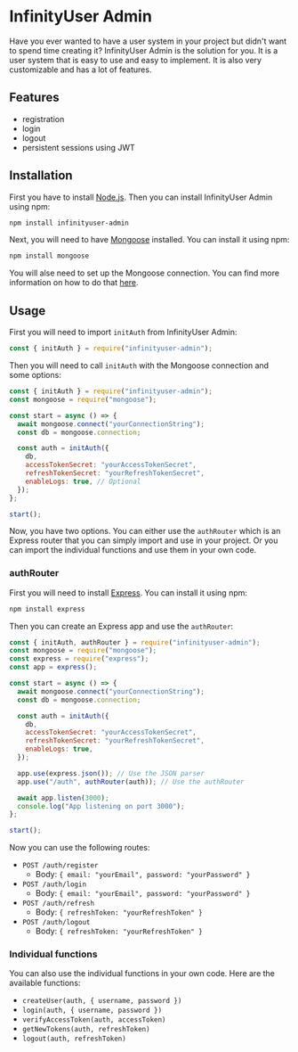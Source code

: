 # InfinityUser Admin

Have you ever wanted to have a user system in your project but didn't want to spend time creating it? InfinityUser Admin is the solution for you. It is a user system that is easy to use and easy to implement. It is also very customizable and has a lot of features.

## Features

- registration
- login
- logout
- persistent sessions using JWT

## Installation

First you have to install [Node.js](https://nodejs.org/en/). Then you can install InfinityUser Admin using npm:

```bash
npm install infinityuser-admin
```

Next, you will need to have [Mongoose](https://mongoosejs.com/) installed. You can install it using npm:

```bash
npm install mongoose
```

You will alse need to set up the Mongoose connection. You can find more information on how to do that [here](https://mongoosejs.com/docs/index.html).

## Usage

First you will need to import `initAuth` from InfinityUser Admin:

```javascript
const { initAuth } = require("infinityuser-admin");
```

Then you will need to call `initAuth` with the Mongoose connection and some options:

```javascript
const { initAuth } = require("infinityuser-admin");
const mongoose = require("mongoose");

const start = async () => {
  await mongoose.connect("yourConnectionString");
  const db = mongoose.connection;

  const auth = initAuth({
    db,
    accessTokenSecret: "yourAccessTokenSecret",
    refreshTokenSecret: "yourRefreshTokenSecret",
    enableLogs: true, // Optional
  });
};

start();
```

Now, you have two options. You can either use the `authRouter` which is an Express router that you can simply import and use in your project. Or you can import the individual functions and use them in your own code.

### authRouter

First you will need to install [Express](https://expressjs.com/). You can install it using npm:

```bash
npm install express
```

Then you can create an Express app and use the `authRouter`:

```javascript
const { initAuth, authRouter } = require("infinityuser-admin");
const mongoose = require("mongoose");
const express = require("express");
const app = express();

const start = async () => {
  await mongoose.connect("yourConnectionString");
  const db = mongoose.connection;

  const auth = initAuth({
    db,
    accessTokenSecret: "yourAccessTokenSecret",
    refreshTokenSecret: "yourRefreshTokenSecret",
    enableLogs: true,
  });

  app.use(express.json()); // Use the JSON parser
  app.use("/auth", authRouter(auth)); // Use the authRouter

  await app.listen(3000);
  console.log("App listening on port 3000");
};

start();
```

Now you can use the following routes:

- `POST /auth/register`
  - Body: `{ email: "yourEmail", password: "yourPassword" }`
- `POST /auth/login`
  - Body: `{ email: "yourEmail", password: "yourPassword" }`
- `POST /auth/refresh`
  - Body: `{ refreshToken: "yourRefreshToken" }`
- `POST /auth/logout`
  - Body: `{ refreshToken: "yourRefreshToken" }`

### Individual functions

You can also use the individual functions in your own code. Here are the available functions:

- `createUser(auth, { username, password })`
- `login(auth, { username, password })`
- `verifyAccessToken(auth, accessToken)`
- `getNewTokens(auth, refreshToken)`
- `logout(auth, refreshToken)`
